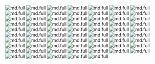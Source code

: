 ![md.full](gstring/gstring_2023-05-14_22-11-31.jpg)
![md.full](gstring/gstring_2023-05-14_22-13-39.jpg)
![md.full](gstring/gstring_2023-06-10_22-02-46.jpg)
![md.full](gstring/gstring_2023-06-10_22-12-36.jpg)
![md.full](gstring/gstring_2023-06-10_22-27-55.jpg)
![md.full](gstring/gstring_2023-06-10_22-38-36.jpg)
<mdcompare full="true" ls="gstring/gstring_2023-06-10_22-40-38_original.jpg" rs="gstring/gstring_2023-06-10_22-40-38.jpg"></mdcompare>
<mdcompare full="true" ls="gstring/gstring_2023-06-10_22-40-58_original.jpg" rs="gstring/gstring_2023-06-10_22-40-58.jpg"></mdcompare>
<mdcompare full="true" ls="gstring/gstring_2023-06-10_22-41-05_original.jpg" rs="gstring/gstring_2023-06-10_22-41-05.jpg"></mdcompare>
<mdcompare full="true" ls="gstring/gstring_2023-06-10_22-41-32_original.jpg" rs="gstring/gstring_2023-06-10_22-41-32.jpg"></mdcompare>
<mdcompare full="true" ls="gstring/gstring_2023-06-10_22-41-59_original.jpg" rs="gstring/gstring_2023-06-10_22-41-59.jpg"></mdcompare>
![md.full](gstring/gstring_2023-06-10_22-43-09.jpg)
![md.full](gstring/gstring_2023-06-10_22-44-29.jpg)
![md.full](gstring/gstring_2023-06-10_22-57-46.jpg)
![md.full](gstring/gstring_2023-06-10_23-01-31.jpg)
![md.full](gstring/gstring_2023-06-10_23-19-39.jpg)
![md.full](gstring/gstring_2023-06-10_23-20-57.jpg)
![md.full](gstring/gstring_2023-06-10_23-23-27.jpg)
![md.full](gstring/gstring_2023-06-10_23-37-26.jpg)
![md.full](gstring/gstring_2023-06-10_23-48-13.jpg)
![md.full](gstring/gstring_2023-06-10_23-48-47.jpg)
![md.full](gstring/gstring_2023-06-10_23-50-55.jpg)
![md.full](gstring/gstring_2023-06-10_23-52-10.jpg)
![md.full](gstring/gstring_2023-06-10_23-52-57.jpg)
![md.full](gstring/gstring_2023-06-10_23-55-00.jpg)
![md.full](gstring/gstring_2023-06-10_23-56-34.jpg)
![md.full](gstring/gstring_2023-06-10_23-58-02.jpg)
![md.full](gstring/gstring_2023-06-10_23-59-35.jpg)
![md.full](gstring/gstring_2023-06-11_00-10-04.jpg)
![md.full](gstring/gstring_2023-06-11_00-12-01.jpg)
![md.full](gstring/gstring_2023-06-11_00-27-47.jpg)
![md.full](gstring/gstring_2023-06-11_23-37-23.jpg)
![md.full](gstring/gstring_2023-06-11_23-38-17.jpg)
![md.full](gstring/gstring_2023-06-11_23-40-43.jpg)
![md.full](gstring/gstring_2023-06-11_23-43-21.jpg)
![md.full](gstring/gstring_2023-06-12_00-08-18.jpg)
![md.full](gstring/gstring_2023-06-12_00-11-46.jpg)
![md.full](gstring/gstring_2023-06-12_20-38-32.jpg)
![md.full](gstring/gstring_2023-06-12_20-39-54.jpg)
![md.full](gstring/gstring_2023-06-12_20-40-17.jpg)
![md.full](gstring/gstring_2023-06-12_20-41-25.jpg)
![md.full](gstring/gstring_2023-06-12_20-47-31.jpg)
![md.full](gstring/gstring_2023-06-12_20-48-30.jpg)
![md.full](gstring/gstring_2023-06-12_20-48-59.jpg)
![md.full](gstring/gstring_2023-06-12_20-50-51.jpg)
![md.full](gstring/gstring_2023-06-12_20-51-28.jpg)
![md.full](gstring/gstring_2023-06-12_20-53-16.jpg)
![md.full](gstring/gstring_2023-06-12_20-53-54.jpg)
![md.full](gstring/gstring_2023-06-12_21-05-41.jpg)
![md.full](gstring/gstring_2023-06-12_21-05-55.jpg)
![md.full](gstring/gstring_2023-06-12_21-06-20.jpg)
![md.full](gstring/gstring_2023-06-12_21-07-04.jpg)
![md.full](gstring/gstring_2023-06-12_21-08-33.jpg)
![md.full](gstring/gstring_2023-06-12_21-08-52.jpg)
![md.full](gstring/gstring_2023-06-12_21-10-40.jpg)
![md.full](gstring/gstring_2023-06-12_21-11-40.jpg)
![md.full](gstring/gstring_2023-06-12_21-12-50.jpg)
![md.full](gstring/gstring_2023-06-12_21-13-04.jpg)
![md.full](gstring/gstring_2023-06-12_21-13-22.jpg)
![md.full](gstring/gstring_2023-06-12_21-14-11.jpg)
![md.full](gstring/gstring_2023-06-12_21-16-18.jpg)
![md.full](gstring/gstring_2023-06-14_23-56-18.jpg)
![md.full](gstring/gstring_2023-06-15_00-13-17.jpg)
![md.full](gstring/gstring_2023-06-15_00-19-24.jpg)
![md.full](gstring/gstring_2023-06-15_00-22-34.jpg)
![md.full](gstring/gstring_2023-06-15_00-28-16.jpg)
![md.full](gstring/gstring_2023-06-15_00-36-43.jpg)
![md.full](gstring/gstring_2023-06-15_00-42-53.jpg)
![md.full](gstring/gstring_2023-06-15_00-45-45.jpg)
![md.full](gstring/gstring_2023-06-15_00-45-47.jpg)
<mdcompare full="true" ls="gstring/gstring_2023-06-15_01-00-13_original.jpg" rs="gstring/gstring_2023-06-15_01-00-13.jpg"></mdcompare>
<mdcompare full="true" ls="gstring/gstring_2023-06-15_01-00-25_original.jpg" rs="gstring/gstring_2023-06-15_01-00-25.jpg"></mdcompare>
![md.full](gstring/gstring_2023-06-15_20-50-21.jpg)
![md.full](gstring/gstring_2023-06-15_21-20-34.jpg)
![md.full](gstring/gstring_2023-06-15_21-22-43.jpg)

<nextmd href="/c/screenshots/gstring-4"></nextmd>